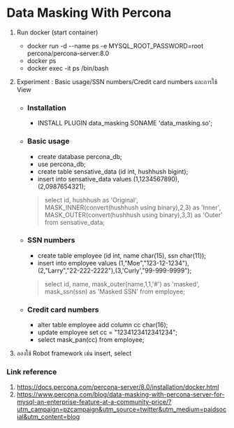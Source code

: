 # Data Masking With Percona

1. Run docker (start container)
    - docker run -d --name ps -e MYSQL_ROOT_PASSWORD=root percona/percona-server:8.0
    - docker ps
    - docker exec -it ps /bin/bash

2. Experiment : Basic usage/SSN numbers/Credit card numbers และการใช้ View
    - ### Installation
        - INSTALL PLUGIN data_masking SONAME 'data_masking.so';
    
    - ### Basic usage
        - create database percona_db;
        - use percona_db;
        - create table sensative_data (id int, hushhush bigint);
        - insert into sensative_data values (1,1234567890),(2,0987654321);
        > select id, 
            hushhush as 'Original', 
            MASK_INNER(convert(hushhush using binary),2,3) as 'Inner', 
            MASK_OUTER(convert(hushhush using binary),3,3) as 'Outer' 
        from sensative_data;

    - ### SSN numbers
        - create table employee (id int, name char(15), ssn char(11));
        - insert into employee values (1,"Moe","123-12-1234"), (2,"Larry","22-222-2222"),(3,'Curly',"99-999-9999");
        > select id, 
            name, 
            mask_outer(name,1,1,'#') as 'masked', 
            mask_ssn(ssn) as 'Masked SSN' 
        from employee;

    - ### Credit card numbers
        - alter table employee add column cc char(16);
        - update employee set cc = "1234123412341234";
        - select mask_pan(cc) from employee;

3. ลองใช้ Robot framework เช่น insert, select

### Link reference
1. https://docs.percona.com/percona-server/8.0/installation/docker.html
2. https://www.percona.com/blog/data-masking-with-percona-server-for-mysql-an-enterprise-feature-at-a-community-price/?utm_campaign=pzcampaign&utm_source=twitter&utm_medium=paidsocial&utm_content=blog